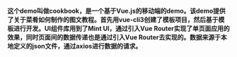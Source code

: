 #### 这个demo叫做cookbook，是一个基于Vue.js的移动端的demo。该demo提供了关于菜肴如何制作的图文教程。首先用vue-cli3创建了模板项目，然后基于模板进行开发。UI组件库用到了Mint UI，通过引入Vue Router实现了单页面应用的效果，同时页面间的数据传递也是通过引入Vue Router去实现的。数据来源于本地定义的json文件，通过axios进行数据的请求。

